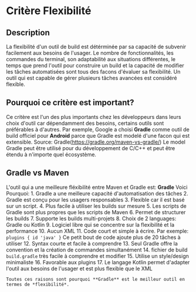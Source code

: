 # Critère Flexibilité

## Description
La flexibilité d'un outil de build est détérminée par sa capacité de subvenir facilement aux besoins de l'usager. Le nombre de fonctionnalités, les commandes du terminal, son adaptabilité aux situations différentes, le temps que prend l'outil pour construire un build et la capacité de modifier les tâches automatisées sont tous des facons d'évaluer sa flexibilité. Un outil qui est capable de gérer plusieurs tâches avancées est considéré flexible.

## Pourquoi ce critère est important?
Ce critère est l'un des plus importants chez les développeurs dans leurs choix d'outil car dépendamment des besoins, certains outils sont préférables à d'autres.
Par exemple, Google a choisi **Gradle** comme outil de build officiel pour **Android** parce que Gradle est modelé d'une facon qui est extensible. 
Source: Gradle(https://gradle.org/maven-vs-gradle/)
Le model Gradle peut être utilisé pour du développement de C/C++ et peut être étendu à n'importe quel écosystème.

## Gradle vs Maven
L'outil qui a une meilleure fléxibilité entre Maven et Gradle est:  **Gradle**
    Voici Pourquoi:
    1.  Gradle a une meilleure capacité d'automatisation des tâches
    2.  Gradle est conçu pour les usagers responsables
    3.  Flexible car il est basé sur un script.
    4.  Plus facile à utiliser les builds sur mesure
    5.  Les scripts de Gradle sont plus propres que les scripts de Maven
    6.  Permet de structurer les builds
    7.  Supporte les builds multi-projets
    8.  Choix de 2 languages: Gradle ou Kotlin
    9.  Logiciel libre qui se concentre sur la flexibilité et la performance
    10. Aucun XML
    11. Code court et simple à écrire. Par exemple: `plugins {
        id 'java'
    }` Ce petit bout de code ajoute plus de 20 tâches à utiliser
    12. Syntax courte et facile à comprendre
    13. Seul Gradle offre la convention et la création de commandes simultanément
    14. fichier de build `build.gradle` très facile à comprendre et modifier
    15. Utilise un style/design minimaliste
    16. Favorable aux plugins
    17.  Le langage Kotlin permet d'adapter l'outil aux besoins de l'usager et est plus flexible que le XML

    Toutes ces raisons sont pourquoi **Gradle** est le meilleur outil en termes de *flexibilité*.
